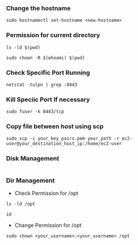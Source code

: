 ### Change the hostname
```
sudo hostnamectl set-hostname <new-hostname>
```

### Permission for  current directory
```
ls -ld $(pwd)
```
```
sudo chown -R $(whoami) $(pwd)
```
### Check Specific Port Running
```
netstat -tulpn | grep :8443
```
### Kill Speciic Port If necessary
```
sudo fuser -k 8443/tcp
```
### Copy file between host using scp
```
sudo scp -i your_key_pairs.pem your_path -r ec2-user@your_destination_host_ip:/home/ec2-user
```
### Disk Management
```

```

### Dir Management
- Check Permission for /opt
```
ls -ld /opt
```
```
id
```
- Change Permission for /opt
```
sudo chown <your_username>:<your_username> /opt
```
